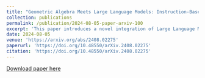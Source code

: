 ```yaml
---
title: "Geometric Algebra Meets Large Language Models: Instruction-Based Transformations of Separate Meshes in 3D, Interactive and Controllable Scenes"
collection: publications
permalink: /publication/2024-08-05-paper-arxiv-100
excerpt: 'This paper introduces a novel integration of Large Language Models (LLMs) with Conformal Geometric Algebra (CGA) to revolutionize controllable 3D scene editing, particularly for object repositioning tasks, which traditionally requires intricate manual processes and specialized expertise. These conventional methods typically suffer from reliance on large training datasets or lack a formalized language for precise edits. Utilizing CGA as a robust formal language, our system, shenlong, precisely models spatial transformations necessary for accurate object repositioning. Leveraging the zero-shot learning capabilities of pre-trained LLMs, shenlong translates natural language instructions into CGA operations which are then applied to the scene, facilitating exact spatial transformations within 3D scenes without the need for specialized pre-training. Implemented in a realistic simulation environment, shenlong ensures compatibility with existing graphics pipelines. To accurately assess the impact of CGA, we benchmark against robust Euclidean Space baselines, evaluating both latency and accuracy. Comparative performance evaluations indicate that shenlong significantly reduces LLM response times by 16% and boosts success rates by 9.6% on average compared to the traditional methods. Notably, shenlong achieves a 100% perfect success rate in common practical queries, a benchmark where other systems fall short. These advancements underscore shenlong&apos;s potential to democratize 3D scene editing, enhancing accessibility and fostering innovation across sectors such as education, digital entertainment, and virtual reality.'
date: 2024-08-05
venue: 'https://arxiv.org/abs/2408.02275'
paperurl: 'https://doi.org/10.48550/arXiv.2408.02275'
citation: 'https://doi.org/10.48550/arXiv.2408.02275'
---
```


[Download paper here](https://doi.org/10.48550/arXiv.2408.02275)
